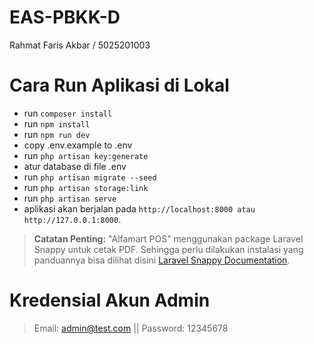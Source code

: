 # EAS-PBKK-D
Rahmat Faris Akbar / 5025201003

# Cara Run Aplikasi di Lokal
- run ``composer install `` 
- run `` npm install ``
- run ``npm run dev``
- copy .env.example to .env
- run `` php artisan key:generate ``
- atur database di file .env
- run `` php artisan migrate --seed ``
- run `` php artisan storage:link ``
- run `` php artisan serve ``
- aplikasi akan berjalan pada `` http://localhost:8000 atau http://127.0.0.1:8000 ``.

> **Catatan Penting:** "Alfamart POS" menggunakan package Laravel Snappy untuk cetak PDF. Sehingga perlu dilakukan instalasi yang panduannya bisa dilihat disini [Laravel Snappy Documentation](https://github.com/barryvdh/laravel-snappy).

# Kredensial Akun Admin
> Email: admin@test.com || Password: 12345678
